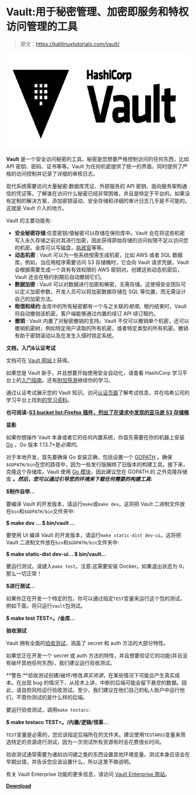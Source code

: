 # Vault:用于秘密管理、加密即服务和特权访问管理的工具

> 原文：<https://kalilinuxtutorials.com/vault/>

[![Vault :  Tool For Secrets Management, Encryption As A Service & Privileged Access Management](img/aa2cfd3026f01f5f9f240abe0ef7326c.png "Vault :  Tool For Secrets Management, Encryption As A Service & Privileged Access Management")](https://1.bp.blogspot.com/-s4pAzCwD5a4/XtSjoCZWJJI/AAAAAAAAGi0/sDZ0RC4KzfQgYR8a7-xoWtjiwk7LwMQOwCLcBGAsYHQ/s1600/Vault_PrimaryLogo_Black%25281%2529.png)

**Vault** 是一个安全访问秘密的工具。秘密是您想要严格控制访问的任何东西，比如 API 密钥、密码、证书等等。Vault 为任何机密提供了统一的界面，同时提供了严格的访问控制并记录了详细的审核日志。

现代系统需要访问大量秘密:数据库凭证、外部服务的 API 密钥、面向服务架构通信的凭证等。了解谁在访问什么秘密已经非常困难，并且是特定于平台的。如果没有定制的解决方案，添加密钥滚动、安全存储和详细的审计日志几乎是不可能的。这就是 Vault 介入的地方。

Vault 的主要功能有:

*   **安全秘密存储**:任意密钥/值秘密可以存储在保险库中。Vault 会在将这些机密写入永久存储之前对其进行加密，因此获得原始存储的访问权限不足以访问您的机密。金库可以写磁盘，[执政官](https://www.consul.io)等等。
*   **动态机密** : Vault 可以为一些系统按需生成机密，比如 AWS 或者 SQL 数据库。例如，当应用程序需要访问 S3 存储桶时，它会向 Vault 请求凭据，Vault 会根据需要生成一个具有有效权限的 AWS 密钥对。创建这些动态机密后，Vault 还会在租约到期后自动撤销它们。
*   **数据加密** : Vault 可以对数据进行加密和解密，无需存储。这使得安全团队可以定义加密参数，开发人员可以将加密数据存储在 SQL 等位置，而无需设计自己的加密方法。
*   **租借和续约**:金库中的所有秘密都有一个与之关联的*租借*。租约结束时，Vault 将自动撤销该机密。客户端能够通过内置的续订 API 续订租约。
*   **撤销** : Vault 内置了对秘密撤销的支持。Vault 不仅可以撤销单个机密，还可以撤销机密树，例如特定用户读取的所有机密，或者特定类型的所有机密。撤销有助于密钥滚动以及在发生入侵时锁定系统。

**文档，入门&认证考试**

文档可在 [Vault 网站](https://www.vaultproject.io/docs/)上获得。

如果您是 Vault 新手，并且想要开始使用安全自动化，请查看 HashiCorp 学习平台上的[入门指南](https://learn.hashicorp.com/vault?track=getting-started#getting-started)。还有[附加导游](https://learn.hashicorp.com/vault?track=getting-started#operations-and-development)继续你的学习。

通过认证考试展示您的 Vault 知识。访问[认证页面](https://www.hashicorp.com/certification/#hashicorp-certified-vault-associate)了解考试信息，并在哈希公司的学习平台上找到[的学习资料](https://learn.hashicorp.com/vault/certification/vault-associate)。

**也可阅读-[S3 bucket list:Firefox 插件，列出了在请求中发现的亚马逊 S3 存储桶](https://kalilinuxtutorials.com/s3bucketlist/)**

**显影**

如果你想操作 Vault 本身或者它的任何内置系统，你首先需要在你的机器上安装 [Go](https://www.golang.org) 。Go 版本 1.13.7+是*必需的*。

对于本地开发，首先要确保 Go 安装正确，包括设置一个 [GOPATH](https://golang.org/doc/code.html#GOPATH) 。确保`$GOPATH/bin`在您的路径中，因为一些发行版捆绑了旧版本的构建工具。接下来，克隆这个存储库。Vault 使用 [Go 模块](https://github.com/golang/go/wiki/Modules)，因此建议您在 GOPATH 的 之外克隆存储库 ***。然后，您可以通过引导您的环境来下载任何需要的构建工具:***

**$制作自举…**

要编译 Vault 的开发版本，请运行`make`或`make dev`。这将把 Vault 二进制文件放在`bin`和`$GOPATH/bin`文件夹中:

**$ make dev …
$ bin/vault …**

要使用 UI 编译 Vault 的开发版本，请运行`make static-dist dev-ui`。这将把 Vault 二进制文件放在`bin`和`$GOPATH/bin`文件夹中:

**$ make static-dist dev-ui…
$ bin/vault…**

要运行测试，请键入`make test`。注意:这需要安装 Docker。如果退出状态为 0，那么一切正常！

**$进行测试…**

如果你正在开发一个特定的包，你可以通过指定`TEST`变量来运行这个包的测试。例如下面，将只运行`vault`包测试。

**$ make test TEST=。/金库…**

**验收测试**

Vault 拥有全面的[验收测试](https://en.wikipedia.org/wiki/Acceptance_testing)，涵盖了 secret 和 auth 方法的大部分特性。

如果您正在开发一个 secret 或 auth 方法的特性，并且想要验证它的功能(并且没有破坏其他任何东西)，我们建议运行验收测试。

**警告:**验收测试创建/破坏/修改*真实资源*，在某些情况下可能会产生真实成本。在出现 bug 的情况下，从技术上讲，中断的后端可能会留下悬空的数据。因此，请自担风险运行验收测试。至少，我们建议在他们自己的私人账户中运行他们，不管你测试的是什么样的后端。

要运行验收测试，调用`make testacc`:

**$ make testacc TEST=。/内置/逻辑/领事…**

`TEST`变量是必需的，您应该指定后端所在的文件夹。建议使用`TESTARGS`变量来筛选特定的资源进行测试，因为一次测试所有资源有时会花费很长时间。

验收测试通常需要为诸如访问键之类的东西设置其他环境变量。测试本身应该会在早期出错，并告诉您应该设置什么，所以这里不做说明。

有关 Vault Enterprise 功能的更多信息，请访问 [Vault Enterprise 网站](https://www.hashicorp.com/products/vault/?utm_source=github&utm_medium=referral&utm_campaign=github-vault-enterprise)。

[**Download**](https://github.com/hashicorp/vault)
